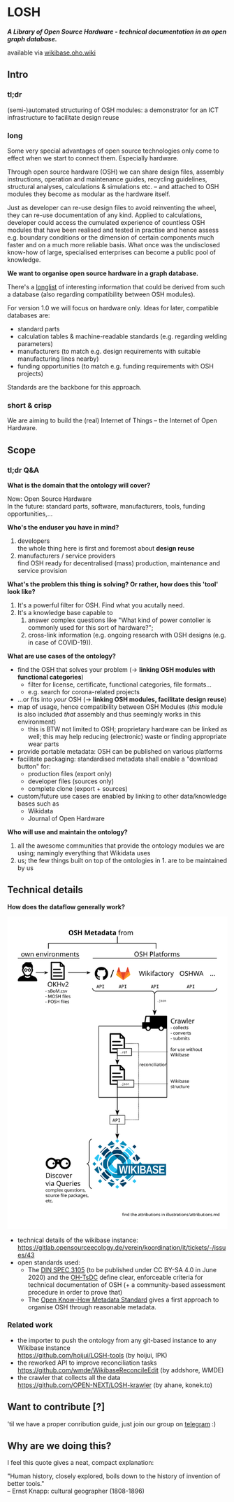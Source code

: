 # LOSH

**_A Library of Open Source Hardware - technical documentation in an open graph database._**

available via [wikibase.oho.wiki](https://wikibase.oho.wiki/)

## Intro

### tl;dr

(semi-)automated structuring of OSH modules: a demonstrator for an ICT infrastructure to facilitate design reuse 

### long

Some very special advantages of open source technologies only come to effect when we start to connect them. Especially hardware.

Through open source hardware (OSH) we can share design files, assembly instructions, operation and maintenance guides, recycling guidelines, structural analyses, calculations & simulations etc. – and attached to OSH modules they become as modular as the hardware itself.

Just as developer can re-use design files to avoid reinventing the wheel, they can re-use documentation of any kind. Applied to calculations, developer could access the cumulated experience of countless OSH modules that have been realised and tested in practise and hence assess e.g. boundary conditions or the dimension of certain components much faster and on a much more reliable basis. What once was the undisclosed know-how of large, specialised enterprises can become a public pool of knowledge.

**We want to organise open source hardware in a graph database.**

There's a [longlist](Wikibase_Qs.md) of interesting information that could be derived from such a database (also regarding compatibility between OSH modules).

For version 1.0 we will focus on hardware only. Ideas for later, compatible databases are:

- standard parts
- calculation tables & machine-readable standards (e.g. regarding welding parameters)
- manufacturers (to match e.g. design requirements with suitable manufacturing lines nearby)
- funding opportunities (to match e.g. funding requirements with OSH projects)

Standards are the backbone for this approach.

### short & crisp

We are aiming to build the (real) Internet of Things – the Internet of Open Hardware.

## Scope

### tl;dr Q&A

**What is the domain that the ontology will cover?**

Now: Open Source Hardware\
In the future: standard parts, software, manufacturers, tools, funding opportunities,…

**Who's the enduser you have in mind?**

1. developers\
  the whole thing here is first and foremost about **design reuse**
2. manufacturers / service providers\
  find OSH ready for decentralised (mass) production, maintenance and service provision

**What's the problem this thing is solving? Or rather, how does this 'tool' look like?**

1. It's a powerful filter for OSH. Find what you acutally need.
2. It's a knowledge base capable to
   1. answer complex questions like "What kind of power contoller is commonly used for this sort of hardware?";
   2. cross-link information (e.g. ongoing research with OSH designs (e.g. in case of COVID-19)).

**What are use cases of the ontology?**

- find the OSH that solves your problem (→ **linking OSH modules with functional categories**)
  - filter for license, certificate, functional categories, file formats…
  - e.g. search for corona-related projects
- …or fits into _your_ OSH (→ **linking OSH modules, facilitate design reuse**)
- map of usage, hence compatibility between OSH Modules (_this_ module is also included _that_ assembly and thus seemingly works in this environment)
  - this is BTW not limited to OSH; proprietary hardware can be linked as well; this may help reducing (electronic) waste or finding appropriate wear parts
- provide portable metadata: OSH can be published on various platforms
- facilitate packaging: standardised metadata shall enable a "download button" for:
  - production files (export only)
  - developer files (sources only)
  - complete clone (export + sources)
- custom/future use cases are enabled by linking to other data/knowledge bases such as
  - Wikidata
  - Journal of Open Hardware

**Who will use and maintain the ontology?**

1. all the awesome communities that provide the ontology modules we are using; namingly everything that Wikidata uses
2. us; the few things built on top of the ontologies in 1. are to be maintained by us

## Technical details

**How does the dataflow generally work?**

![dataflow illustration](illustrations/dataflow-principle.svg)

- technical details of the wikibase instance: <https://gitlab.opensourceecology.de/verein/koordination/it/tickets/-/issues/43>
- open standards used:
  - The [DIN SPEC 3105](https://gitlab.com/OSEGermany/OHS) (to be published under CC BY-SA 4.0 in June 2020) and the [OH-TsDC](https://gitlab.com/OSEGermany/oh-tsdc) define clear, enforceable criteria for technical documentation of OSH (+ a community-based assessment procedure in order to prove that)
  - The [Open Know-How Metadata Standard](https://app.standardsrepo.com/MakerNetAlliance/OpenKnowHow/src/branch/master/1) gives a first approach to organise OSH through reasonable metadata.

### Related work

- the importer to push the ontology from any git-based instance to any Wikibase instance\
  https://github.com/hoijui/LOSH-tools (by hoijui, IPK)
- the reworked API to improve reconciliation tasks\
  https://github.com/wmde/WikibaseReconcileEdit (by addshore, WMDE)
- the crawler that collects all the data\
  https://github.com/OPEN-NEXT/LOSH-krawler (by ahane, konek.to)

## Want to contribute [?]

'til we have a proper conribution guide,
just join our group on [telegram](https://t.me/joinchat/FiYCVhD-NPfpMr5PnZaiNQ) :)

## Why are we doing this?

I feel this quote gives a neat, compact explanation:

"Human history, closely explored, boils down to the history of invention of better tools."\
– Ernst Knapp: cultural geographer (1808-1896)
